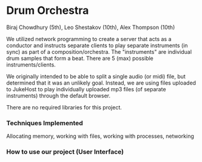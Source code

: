 # Drum Orchestra

Biraj Chowdhury (5th), Leo Shestakov (10th), Alex Thompson (10th)

We utilized network programming to create a server that acts as a conductor and instructs separate clients to play separate instruments (in sync) as part of a composition/orchestra. The "instruments" are individual drum samples that form a beat. There are 5 (max) possible instruments/clients.

We originally intended to be able to split a single audio (or midi) file, but determined that it was an unlikely goal. Instead, we are using files uploaded to JukeHost to play individually uploaded mp3 files (of separate instruments) through the default browser.

There are no required libraries for this project.

### Techniques Implemented

Allocating memory, working with files, working with processes, networking

### How to use our project (User Interface)
